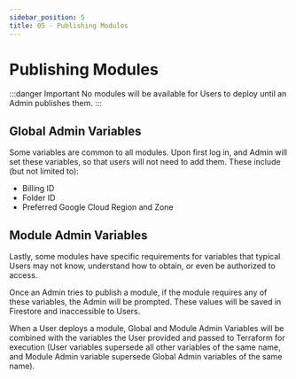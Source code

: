 ```yaml
---
sidebar_position: 5
title: 05 - Publishing Modules
---
```


# Publishing Modules

:::danger Important
No modules will be available for Users to deploy until an Admin publishes them.
:::

## Global Admin Variables

Some variables are common to all modules. Upon first log in, and Admin will set these variables, so that users will not need to add them. These include (but not limited to):

- Billing ID
- Folder ID
- Preferred Google Cloud Region and Zone

## Module Admin Variables

Lastly, some modules have specific requirements for variables that typical Users may not know, understand how to obtain, or even be authorized to access.

Once an Admin tries to publish a module, if the module requires any of these variables, the Admin will be prompted. These values will be saved in Firestore and inaccessible to Users.

When a User deploys a module, Global and Module Admin Variables will be combined with the variables the User provided and passed to Terraform for execution (User variables supersede all other variables of the same name, and Module Admin variable supersede Global Admin variables of the same name).
